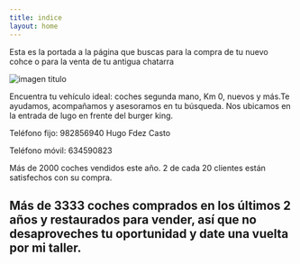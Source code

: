 ```yaml
---
title: indice
layout: home
---
```


Esta es la portada a la página que buscas para la compra de tu nuevo cohce o para la venta de tu antigua chatarra

![imagen titulo](https://www.mercedes-benz.es/content/spain/es/passengercars/models/coupe/c192-e-performance-24-1/overview/_jcr_content/root/responsivegrid/tabs_1098081516/tabitem/simple_teaser/simple_teaser_item.component.damq2.3431474203683.jpg/mercedes-amg-gt-63-se-perf-c192-equipment-exterior-chrome-package-764x573-03-2024.jpg)

Encuentra tu vehículo ideal: coches segunda mano, Km 0, nuevos y más.Te ayudamos, acompañamos y asesoramos en tu búsqueda. Nos ubicamos en la entrada de lugo en frente del burger king.

Teléfono fijo: 982856940                                                                        Hugo Fdez Casto

Teléfono móvil: 634590823

Más de 2000 coches vendidos este año. 2 de cada 20 clientes están satisfechos con su compra.

Más de 3333 coches comprados en los últimos 2 años y restaurados para vender, así que no desaproveches tu oportunidad y date una vuelta por mi taller.
----



[Just the Docs]: https://just-the-docs.github.io/just-the-docs/
[GitHub Pages]: https://docs.github.com/en/pages
[README]: https://github.com/just-the-docs/just-the-docs-template/blob/main/README.md
[Jekyll]: https://jekyllrb.com
[GitHub Pages / Actions workflow]: https://github.blog/changelog/2022-07-27-github-pages-custom-github-actions-workflows-beta/
[use this template]: https://github.com/just-the-docs/just-the-docs-template/generate
